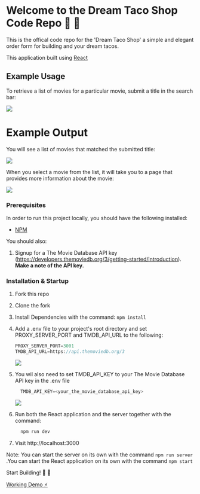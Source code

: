 # Welcome to the Dream Taco Shop Code Repo :rainbow: :taco:

This is the offical code repo for the 'Dream Taco Shop' a simple and elegant order form for building and your dream tacos.

This application built using [React](https://reactjs.org/)

## Example Usage

To retrieve a list of movies for a particular movie, submit a title in the search bar:

  <kbd>
     <img src="https://res.cloudinary.com/maribelduran/image/upload/c_scale,w_540/v1583138289/InitialMovieSearch_sthpqa.png"> 
  </kbd>
  
  
 # Example Output
 
   You will see a list of movies that matched the submitted title:
   
   <kbd>
     <img src="https://res.cloudinary.com/maribelduran/image/upload/c_scale,w_540/v1583138592/LionKingSearch_yin6g9.png"> 
  </kbd>
  
  
  
 When you select a movie from the list, it will take you to a page that provides more information about the movie:
 
 <kbd>
     <img src="https://res.cloudinary.com/maribelduran/image/upload/c_scale,w_500/v1583138591/LionKingResult_gsvsmq.png"> 
  </kbd>
  
  ### Prerequisites
In order to run this project locally, you should have the following installed:

- [NPM](https://www.npmjs.com/)

You should also:     
  1) Signup for a The Movie Database API key (https://developers.themoviedb.org/3/getting-started/introduction). <b>Make a note of the API key.</b>
  
  ### Installation & Startup
1) Fork this repo
2) Clone the fork
3) Install Dependencies with the command: `npm install`
4) Add a .env file to your project's root directory and set PROXY_SERVER_PORT and TMDB_API_URL to the following:
      ``` JavaScript 
      PROXY_SERVER_PORT=3001
      TMDB_API_URL=https://api.themoviedb.org/3
      ```

    <kbd>
   <img src="https://res.cloudinary.com/maribelduran/image/upload/c_scale,w_500/v1583140367/ENV2_nkdtym.png">
     
    </kbd>

5) You wil also need to set TMDB_API_KEY to your The Movie Database API key in the .env file
      ``` JavaScript 
        TMDB_API_KEY=<your_the_movie_database_api_key>
      ```
      <kbd>
     <img src="https://res.cloudinary.com/maribelduran/image/upload/c_scale,w_500/v1583140364/ENV1_aqnjta.png"> 
      </kbd>

6) Run both the React application and the server together with the command: 
    ```bash
      npm run dev
   ```
   
7) Visit http://localhost:3000

 Note:
    You can start the server on its own with the command ```npm run server ```.You can start the React application on its own with the command ``` npm start ```

Start Building! :rainbow: :taco:

[Working Demo ⚡️](https://stackblitz.com/edit/taco-order-form-fw7dpe)

